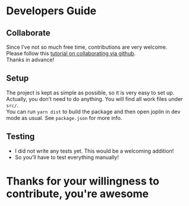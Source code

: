 # Developers Guide

## Collaborate

Since I’ve not so much free time, contributions are very welcome.  
Please follow this [tutorial on collaborating via github](https://www.youtube.com/watch?time_continue=4&v=81uKcXZoQ2A).  
Thanks in advance!


## Setup

The project is kept as simple as possible, so it is very easy to set up.  
Actually, you don’t need to do anything. You will find all work files under `src/`.  
You can run `yarn dist` to build the package and then open joplin in dev mode as usual. See `package.json` for more info.

## Testing

- I did not write any tests yet. This would be a welcoming addition!
- So you'll have to test everything manually!

# Thanks for your willingness to contribute, you're awesome

